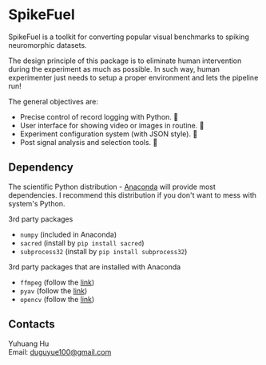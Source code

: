 # SpikeFuel

SpikeFuel is a toolkit for converting popular visual benchmarks to
spiking neuromorphic datasets.

The design principle of this package is to eliminate human intervention during
the experiment as much as possible. In such way, human experimenter just needs
to setup a proper environment and lets the pipeline run!

The general objectives are:

+ Precise control of record logging with Python. :checkered_flag:
+ User interface for showing video or images in routine. :checkered_flag:
+ Experiment configuration system (with JSON style). :checkered_flag:
+ Post signal analysis and selection tools. :checkered_flag:

## Dependency

The scientific Python distribution - [Anaconda](https://anaconda.org/) will
provide most dependencies. I recommend this distribution if you don't
want to mess with system's Python.

3rd party packages
+ `numpy` (included in Anaconda)
+ `sacred` (install by `pip install sacred`)
+ `subprocess32` (install by `pip install subprocess32`)

3rd party packages that are installed with Anaconda
+ `ffmpeg` (follow the [link](https://anaconda.org/soft-matter/ffmpeg))
+ `pyav` (follow the [link](https://anaconda.org/soft-matter/pyav))
+ `opencv` (follow the [link](https://anaconda.org/menpo/opencv))

## Contacts

Yuhuang Hu  
Email: duguyue100@gmail.com
